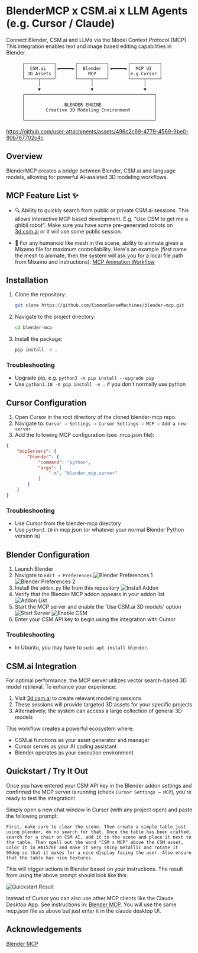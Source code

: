 # BlenderMCP x CSM.ai x LLM Agents (e.g. Cursor / Claude)

Connect Blender, CSM.ai and LLMs via the Model Context Protocol (MCP). This integration enables text and image based editing capabilities in Blender.

```
      ╭───────────╮       ╭───────────╮       ╭───────────╮
      │  CSM.ai   │◄━━━━━►│  Blender  │◄━━━━━►│  MCP UI   │
      │ 3D Assets │       │    MCP    │       │e.g.Cursor │
      ╰─────┬─────╯       ╰─────┬─────╯       ╰─────┬─────╯
            │                   │                   │
            ▼                   ▼                   ▼
      ╭─────────────────────────────────────────────────╮
      │                                                 │
      │               BLENDER ENGINE                    │
      │        Creative 3D Modeling Environment         │
      │                                                 │
      ╰─────────────────────────────────────────────────╯
```

https://github.com/user-attachments/assets/496c2c69-4779-4569-9be0-80b767702c4c

## Overview

BlenderMCP creates a bridge between Blender, CSM.ai and language models, allowing for powerful AI-assisted 3D modeling workflows.

## MCP Feature List ✨

- 🔍 Ability to quickly search from public or private CSM.ai sessions. This allows interactive MCP based development. E.g. "Use CSM to get me a ghibli robot". Make sure you have some pre-generated robots on [3d.csm.ai](https://3d.csm.ai) or it will use some public session.

- 🏃 For any humanoid like mesh in the scene, ability to animate given a Mixamo file for maximum controllability. Here's an example (first name the mesh to animate, then the system will ask you for a local file path from Mixamo and instructions): [MCP Animation Workflow](assets/animate_tut.png)

## Installation

1. Clone the repository:
   ```bash
   git clone https://github.com/CommonSenseMachines/blender-mcp.git
   ```

2. Navigate to the project directory:
   ```bash
   cd blender-mcp
   ```

3. Install the package:
   ```bash
   pip install -e .
   ```

### Troubleshooting

- Upgrade pip, e.g. `python3 -m pip install --upgrade pip`
- Use `python3.10 -m pip install -e .` if you don't normally use python

## Cursor Configuration

1. Open Cursor in the root directory of the cloned blender-mcp repo. 
2. Navigate to: `Cursor → Settings → Cursor Settings → MCP → Add a new server`
3. Add the following MCP configuration (see .mcp.json file):

```json
{
    "mcpServers": {
        "blender": {
            "command": "python",
            "args": [
                "-m", "blender_mcp.server"
            ]
        }
    }
}
```

### Troubleshooting

- Use Cursor from the blender-mcp directory
- Use `python3.10` in mcp.json (or whatever your normal Blender Python version is)

## Blender Configuration

1. Launch Blender
2. Navigate to `Edit → Preferences` ![Blender Preferences 1](assets/addon1.png) ![Blender Preferences 2](assets/addon2.png)
3. Install the `addon.py` file from this repository ![Install Addon](assets/addon3.png)
4. Verify that the Blender MCP addon appears in your addon list ![Addon List](assets/addon4.png)
5. Start the MCP server and enable the 'Use CSM.ai 3D models' option ![Start Server](assets/step1.png) ![Enable CSM](assets/step2.png)
6. Enter your CSM API key to begin using the integration with Cursor

### Troubleshooting

- In Ubuntu, you may have to `sudo apt install blender`.

## CSM.ai Integration

For optimal performance, the MCP server utilizes vector search-based 3D model retrieval. To enhance your experience:

1. Visit [3d.csm.ai](https://3d.csm.ai) to create relevant modeling sessions
2. These sessions will provide targeted 3D assets for your specific projects
3. Alternatively, the system can access a large collection of general 3D models

This workflow creates a powerful ecosystem where:
- CSM.ai functions as your asset generator and manager
- Cursor serves as your AI coding assistant
- Blender operates as your execution environment


## Quickstart / Try It Out

Once you have entered your CSM API key in the Blender addon settings and confirmed the MCP server is running (check `Cursor Settings → MCP`), you're ready to test the integration!

Simply open a new chat window in Cursor (with any project open) and paste the following prompt:

```prompt
First, make sure to clear the scene. Then create a simple table just using blender, do no search for that. Once the table has been crafted, search for a chair on CSM AI, add it to the scene and place it next to the table. Then spell out the word "CSM x MCP" above the CSM asset, color it in #A157EE and make it very shiny metallic and rotate it 90deg so that it makes for a nice display facing the user. Also ensure that the table has nice textures.
```

This will trigger actions in Blender based on your instructions. The result from using the above prompt should look like this:

![Quickstart Result](assets/quickstart_result.png)

Instead of Cursor you can also use other MCP clients like the Claude Desktop App. See instructions in: [Blender MCP](https://github.com/sponsors/ahujasid). You will use the same mcp.json file as above but just enter it in the claude desktop UI. 

## Acknowledgements

[Blender MCP](https://github.com/sponsors/ahujasid)
